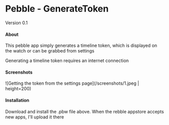 # Pebble - GenerateToken
Version 0.1

#### About

This pebble app simply generates a timeline token, which is displayed on the watch or can be grabbed from settings

Generating a timeline token requires an internet connection 

#### Screenshots

![Getting the token from the settings page](/screenshots/1.jpeg | height=200)

#### Installation

Download and install the .pbw file above. When the rebble appstore accepts new apps, I'll upload it there


